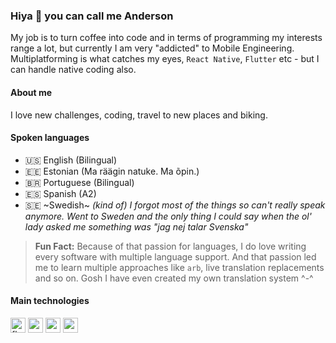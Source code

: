 ### Hiya 👋 you can call me Anderson

My job is to turn coffee into code and in terms of programming my interests range a lot, but currently I am very "addicted" to Mobile Engineering. Multiplatforming is what catches my eyes, `React Native`, `Flutter` etc - but I can handle native coding also.

#### About me

I love new challenges, coding, travel to new places and biking.

#### Spoken languages

- 🇺🇸 English (Bilingual)
- 🇪🇪 Estonian (Ma räägin natuke. Ma õpin.)
- 🇧🇷 Portuguese (Bilingual)
- 🇪🇸 Spanish (A2)
- 🇸🇪 ~Swedish~ _(kind of) I forgot most of the things so can't really speak anymore. Went to Sweden and the only thing I could say when the ol' lady asked me something was "jag nej talar Svenska"_

> __Fun Fact:__ Because of that passion for languages, I do love writing every software with multiple language support. And that passion led me to learn multiple approaches like `arb`, live translation replacements and so on. Gosh I have even created my own translation system ^-^

#### Main technologies

[<img src="https://user-images.githubusercontent.com/25344723/113509524-7f31c580-952c-11eb-90bb-0a7d97f520a0.png" height="24" alt="flutter" />][flutter_link]
[<img src="https://user-images.githubusercontent.com/25344723/113509430-e438eb80-952b-11eb-9826-6c86e83473d8.png" height="24" alt="angular" />][angular_link]
[<img src="https://user-images.githubusercontent.com/25344723/113509706-7f7e9080-952d-11eb-8b35-6a5bfd4cb0e2.png" height="24" alt="nodejs" />][nodejs_link]
[<img src="https://user-images.githubusercontent.com/25344723/113509739-9cb35f00-952d-11eb-8a04-8f3c781ea96c.png" height="24" alt="c sharp" />][csharp_link]

[angular_link]: https://github.com/andersonfds?tab=repositories&q=&type=&language=typescript
[flutter_link]: https://github.com/andersonfds?tab=repositories&q=&type=&language=dart
[nodejs_link]: https://github.com/andersonfds?tab=repositories&q=&type=&language=javascript
[csharp_link]: https://github.com/andersonfds?tab=repositories&q=&type=&language=c%23
[php_link]: https://github.com/andersonfds?tab=repositories&q=&type=&language=php
